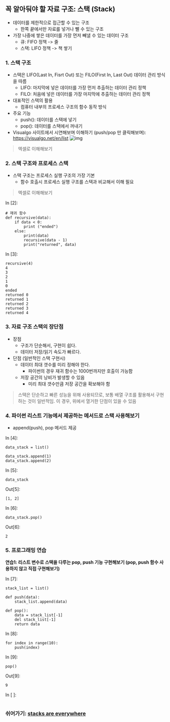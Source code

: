 

## 꼭 알아둬야 할 자료 구조: 스택 (Stack)

- 데이터를 제한적으로 접근할 수 있는 구조
  - 한쪽 끝에서만 자료를 넣거나 뺄 수 있는 구조
- 가장 나중에 쌓은 데이터를 가장 먼저 빼낼 수 있는 데이터 구조
  - 큐: FIFO 정책 -> 줄
  - 스택: LIFO 정책 -> 책 쌓기

### 1. 스택 구조

- 스택은 LIFO(Last In, Fisrt Out) 또는 FILO(First In, Last Out) 데이터 관리 방식을 따름
  - LIFO: 마지막에 넣은 데이터를 가장 먼저 추출하는 데이터 관리 정책
  - FILO: 처음에 넣은 데이터를 가장 마지막에 추출하는 데이터 관리 정책
- 대표적인 스택의 활용
  - 컴퓨터 내부의 프로세스 구조의 함수 동작 방식
- 주요 기능
  - push(): 데이터를 스택에 넣기
  - pop(): 데이터를 스택에서 꺼내기
- Visualgo 사이트에서 시연해보며 이해하기 (push/pop 만 클릭해보며): https://visualgo.net/en/list
  ![img](http://www.fun-coding.org/00_Images/stack.png)

> 엑셀로 이해해보기

### 2. 스택 구조와 프로세스 스택

- 스택 구조는 프로세스 실행 구조의 가장 기본
  - 함수 호출시 프로세스 실행 구조를 스택과 비교해서 이해 필요

> 엑셀로 이해해보기

In [2]:

```
# 재귀 함수
def recursive(data):
    if data < 0:
        print ("ended")
    else:
        print(data)
        recursive(data - 1)
        print("returned", data)        
```

In [3]:

```
recursive(4)
4
3
2
1
0
ended
returned 0
returned 1
returned 2
returned 3
returned 4
```

### 3. 자료 구조 스택의 장단점

- 장점
  - 구조가 단순해서, 구현이 쉽다.
  - 데이터 저장/읽기 속도가 빠르다.
- 단점 (일반적인 스택 구현시)
  - 데이터 최대 갯수를 미리 정해야 한다.
    - 파이썬의 경우 재귀 함수는 1000번까지만 호출이 가능함
  - 저장 공간의 낭비가 발생할 수 있음
    - 미리 최대 갯수만큼 저장 공간을 확보해야 함

> 스택은 단순하고 빠른 성능을 위해 사용되므로, 보통 배열 구조를 활용해서 구현하는 것이 일반적임. 이 경우, 위에서 열거한 단점이 있을 수 있음

### 4. 파이썬 리스트 기능에서 제공하는 메서드로 스택 사용해보기

- append(push), pop 메서드 제공

In [4]:

```
data_stack = list()

data_stack.append(1)
data_stack.append(2)
```

In [5]:

```
data_stack
```

Out[5]:

```
[1, 2]
```

In [6]:

```
data_stack.pop()
```

Out[6]:

```
2
```

### 5. 프로그래밍 연습

**연습1: 리스트 변수로 스택을 다루는 pop, push 기능 구현해보기 (pop, push 함수 사용하지 않고 직접 구현해보기)**

In [7]:

```
stack_list = list()

def push(data):
    stack_list.append(data)

def pop():
    data = stack_list[-1]
    del stack_list[-1]
    return data
```

In [8]:

```
for index in range(10):
    push(index)
```

In [9]:

```
pop()
```

Out[9]:

```
9
```

In [ ]:

```

```

### 쉬어가기: [stacks are everywhere](https://youtu.be/I--rJx8cpMY)